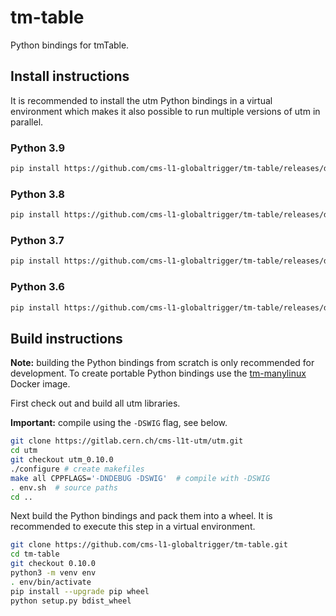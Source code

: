 # tm-table

Python bindings for tmTable.

## Install instructions

It is recommended to install the utm Python bindings in a virtual environment
which makes it also possible to run multiple versions of utm in parallel.


### Python 3.9

```bash
pip install https://github.com/cms-l1-globaltrigger/tm-table/releases/download/0.10.0/tm_table-0.10.0-cp39-cp39-manylinux_2_5_x86_64.manylinux1_x86_64.whl
```

### Python 3.8

```bash
pip install https://github.com/cms-l1-globaltrigger/tm-table/releases/download/0.10.0/tm_table-0.10.0-cp38-cp38-manylinux_2_5_x86_64.manylinux1_x86_64.whl
```

### Python 3.7

```bash
pip install https://github.com/cms-l1-globaltrigger/tm-table/releases/download/0.10.0/tm_table-0.10.0-cp37-cp37m-manylinux_2_5_x86_64.manylinux1_x86_64.whl
```

### Python 3.6

```bash
pip install https://github.com/cms-l1-globaltrigger/tm-table/releases/download/0.10.0/tm_table-0.10.0-cp36-cp36m-manylinux_2_5_x86_64.manylinux1_x86_64.whl
```

## Build instructions

**Note:** building the Python bindings from scratch is only recommended for
development. To create portable Python bindings use the
[tm-manylinux](https://github.com/cms-l1-globaltrigger/tm-manylinux)
Docker image.

First check out and build all utm libraries.

**Important:** compile using the `-DSWIG` flag, see below.

```bash
git clone https://gitlab.cern.ch/cms-l1t-utm/utm.git
cd utm
git checkout utm_0.10.0
./configure # create makefiles
make all CPPFLAGS='-DNDEBUG -DSWIG'  # compile with -DSWIG
. env.sh  # source paths
cd ..
```

Next build the Python bindings and pack them into a wheel. It is recommended to
execute this step in a virtual environment.

```bash
git clone https://github.com/cms-l1-globaltrigger/tm-table.git
cd tm-table
git checkout 0.10.0
python3 -m venv env
. env/bin/activate
pip install --upgrade pip wheel
python setup.py bdist_wheel
```

